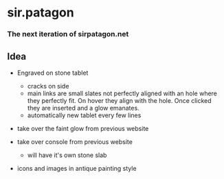 # sir.patagon

### The next iteration of sirpatagon.net

## Idea

- Engraved on stone tablet
  - cracks on side
  - main links are small slates not perfectly aligned with an hole where they perfectly fit. On hover they align with the hole. Once clicked they are inserted and a glow emanates.
  - automatically new tablet every few lines
- take over the faint glow from previous website
- take over console from previous website
  - will have it's own stone slab

- icons and images in antique painting style
